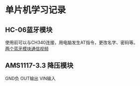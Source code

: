 # 单片机学习记录
## HC-06蓝牙模块
  使用前可以与CH340连接，用电脑发生AT指令，更改名字、密码等。  
  [两个蓝牙模块通信视频](https://www.bilibili.com/video/BV1C8411m7sQ/?spm_id_from=333.337.search-card.all.click&vd_source=d63a8fd77aeffc1333381838e3d4f33f)

## AMS1117-3.3 降压模块
GND负  OUT输出 VIN输入
